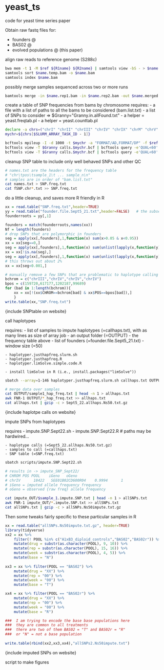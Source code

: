 # yeast_ts
code for yeast time series paper

Obtain raw fastq files for: 
- founders	@ 
- BAS02 @ 
- evolved populations @    (this paper) 
	
align raw reads to reference genome (S288c)

```bash
bwa mem -t 1 -M $ref ${R1name} ${R2name} | samtools view -bS - > $name.temp.bam
samtools sort $name.temp.bam -o $name.bam
samtools index $name.bam
```
	
possibly merge samples sequenced across two or more runs

```bash
bamtools merge -in $name.rep1.bam -in $name.rep2.bam -out $name.merged.bam
```
	
create a table of SNP frequencies from bams by chromosome 
requires: 
	- a file with a list of paths to all the bams to be considered (bam.list.txt) 
	- a list of SNPs to consider => $Granny="Granny.in.allFound.txt" 
	- a helper = yeast.freqtab.pl 
	- a helper = yeast.counttab.pl 
	
```bash
declare -a chrs=("chrI" "chrII" "chrIII" "chrIV" "chrIX" "chrM" "chrV" "chrVI" "chrVII" "chrVIII" "chrX" "chrXI" "chrXII" "chrXIII" "chrXIV" "chrXV" "chrXVI")
mychr=${chrs[$SLURM_ARRAY_TASK_ID - 1]}

bcftools mpileup -I -d 1000 -t $mychr -a "FORMAT/AD,FORMAT/DP" -f $ref -b bam.list.txt | bcftools call -mv -Ob > calls.$mychr.bcf  
bcftools view -T $Granny calls.$mychr.bcf | bcftools query -e'QUAL<60' -f'%CHROM %POS %REF %ALT [ %AD{0} %AD{1}]\n' | perl yeast.freqtab.pl > fSNP.$mychr.txt
bcftools view -T $Granny calls.$mychr.bcf | bcftools query -e'QUAL<60' -f'%CHROM %POS %REF %ALT [ %AD{0} %AD{1}]\n' | perl yeast.counttab.pl > cSNP.$mychr.txt
```

cleanup SNP table to include only well behaved SNPs and other QC

```bash
# names.txt are the headers for the frequency table
# "chr\tpos\tsample_1\t ... sample_n\n"
# samples are in order of "bam.list.txt"
cat names.txt > SNP.freq.txt
cat fSNP.chr*.txt >> SNP.freq.txt
```

do a little cleanup, and saves more R friendly 
in R

```R
xx = read.table("SNP.freq.txt",header=TRUE)
yy = read.table("founder.file.Sept5_21.txt",header=FALSE)   # the subset of samples that are founders, 1st column matches names
founderroots = yy[,1]

founders = match(founderroots,names(xx))
Nf = length(founders)
# drop SNPs that are polymorphic in founders
seg = apply(xx[,founders],1,function(x) sum(x>0.05 & x<0.95))
xx = xx[seg==0,]
seg = apply(xx[,founders],1,function(x) sum(unlist(lapply(x,function(y) min((1-y)^2,(0-y)^2)))))
xx = xx[!is.na(seg),]
seg = apply(xx[,founders],1,function(x) sum(unlist(lapply(x,function(y) min((1-y)^2,(0-y)^2)))))
# this throws out about 2%
xx = xx[seg<0.001,]

# manually remove a few SNPs that are problematic to haplotype calling
bchrom = c("chrIII","chrIV","chrIV","chrIV")
bpos = c(159720,617177,1202187,99689)
for (bad in 1:length(bchrom)){
	xx = xx[!(xx$CHROM==bchrom[bad] & xx$POS==bpos[bad]),]
	}	
write.table(xx,"SNP.freq.txt")
```

{include SNPtable on website}

call haplotypes 

requires: 
	- list of samples to impute haplotypes (=callhaps.txt), with as many lines as size of array job 
	- an output folder (=OUTPUT) 
	- the frequency table above 
	- list of founders (=founder.file.Sept5_21.txt) 
	- window size (=50) 
	 
	- haplotyper.justhapfreq.slurm.sh 
	- haplotyper.justhapfreq.R 
	- haplotyper.limSolve.simple.code.R 
	 
	- install limSolve in R (i.e., install.packages("limSolve")) 
	
```bash
sbatch --array=1-146 haplotyper.justhapfreq.slurm.sh callhaps.txt OUTPUT SNP.freq.txt founder.file.Sept5_21.txt 50

# merge data over samples
cat OUTPUT/sample1_hap_freq.txt | head -n 1 > allhaps.txt
awk FNR-1 OUTPUT/*_hap_freq.txt >> allhaps.txt
cat allhaps.txt | gzip -c > Sept5_22.allhaps.Ns50.txt.gz
```

{include haplotpe calls on website}

impute SNPs from haplotypes 

requires 
	- impute.SNP.Sept22.sh 
	- impute.SNP.Sept22.R   # paths may be hardwired... 
	 
	- haplotype calls (=Sept5_22.allhaps.Ns50.txt.gz) 
	- samples to call (=callhaps.txt) 
	- SNP table (=SNP.freq.txt) 

```bash
sbatch scripts/impute.SNP.Sept22.sh

# results in -> impute_SNP_Sept22/
# CHROM	POS	POOL	iGeno	oGeno
# chrIV 	 18422 	 SEE01B02CD600R04 	 0.9994 	 1 
# iGeno = imputed allele frequency frequency
# oGeno = observed {raw freq} allele frequency

cat impute_OUT/$sample_1.impute.SNP.txt | head -n 1 > allSNPs.txt
awk FNR-1 impute_OUT/*.impute.SNP.txt >> allSNPs.txt
cat allSNPs.txt | gzip -c > allSNPs.Ns50impute.txt.gz
```

Then some tweaks fairly specific to these particular samples in R 

```R
xx = read.table("allSNPs.Ns50impute.txt.gz", header=TRUE)
library(tidyverse)
xx2 = xx %>%
	filter(! POOL %in% c("A1xB3_diploid_controls","BAS02","BAS02r")) %>%
	mutate(drug = substr(as.character(POOL), 9, 10)) %>%
	mutate(rep = substr(as.character(POOL), 15, 16)) %>%
	mutate(week = substr(as.character(POOL), 4, 5)) %>%
	mutate(base = "N")
	
xx3 = xx %>% filter(POOL == "BAS02") %>%	
	mutate(drug = "XX") %>%
	mutate(rep = "00") %>%
	mutate(week = "00") %>%
	mutate(base = "T")

xx4 = xx %>% filter(POOL == "BAS02r") %>%	
	mutate(drug = "XX") %>%
	mutate(rep = "00") %>%
	mutate(week = "00") %>%
	mutate(base = "R")

###  I am trying to encode the base base populations here
###  they are common to all treatments
###  there are two of them BAS02 = "T" and BAS02r = "R" 
###  or "N" = not a base population
	
write.table(rbind(xx2,xx3,xx4),"allSNPs2.Ns50impute.txt")
```

{include imputed SNPs on website}

script to make figures
